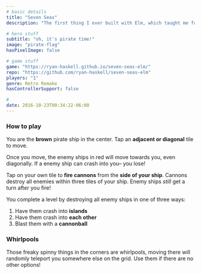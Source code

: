 ```yaml
---
# basic details
title: "Seven Seas"
description: "The first thing I ever built with Elm, which taught me functional programming."

# hero stuff
subtitle: "oh, it's pirate time!"
image: "pirate-flag"
hasPixelImage: false

# game stuff
game: "https://ryan-haskell.github.io/seven-seas-elm/"
repo: "https://github.com/ryan-haskell/seven-seas-elm"
players: "1"
genre: Retro Remake
hasControllerSupport: false

# 
date: 2016-10-23T00:34:22-06:00
---
```


### How to play

You are the __brown__ pirate ship in the center. Tap an __adjacent or diagonal__ tile to move.

Once you move, the enemy ships in red will move towards you, even diagonally. If a enemy ship can crash into you– you lose!

Tap on your own tile to __fire cannons__ from the __side of your ship__. Cannons destroy all enemies within three tiles of your ship. Enemy ships _still_ get a turn after you fire!

You complete a level by destroying all enemy ships in one of three ways:

1. Have them crash into __islands__
1. Have them crash into __each other__
1. Blast them with a __cannonball__

### Whirlpools

Those freaky spinny things in the corners are whirlpools, moving there will randomly teleport you somewhere else on the grid. Use them if there are no other options!